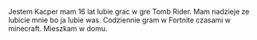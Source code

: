 Jestem Kacper mam 16 lat lubie grac w gre  Tomb Rider. Mam nadzieje ze lubicie mnie bo ja lubie was. Codziennie gram w Fortnite czasami w minecraft. Mieszkam w domu. 

